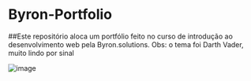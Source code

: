 # Byron-Portfolio

##Este repositório aloca um portfólio feito no curso de introdução ao desenvolvimento web pela Byron.solutions.
Obs: o tema foi Darth Vader, muito lindo por sinal

![image](https://github.com/beatrizgnascimento/Byron-Portfolio/assets/131934165/066249c5-a72c-40b2-b8b8-bc370a5fb01c)
